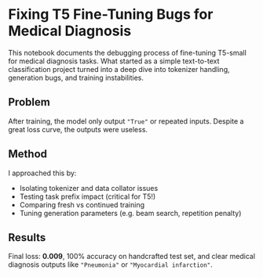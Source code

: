 # Fixing T5 Fine-Tuning Bugs for Medical Diagnosis

This notebook documents the debugging process of fine-tuning T5-small for medical diagnosis tasks. What started as a simple text-to-text classification project turned into a deep dive into tokenizer handling, generation bugs, and training instabilities.

## Problem
After training, the model only output `"True"` or repeated inputs. Despite a great loss curve, the outputs were useless.

## Method
I approached this by:
- Isolating tokenizer and data collator issues
- Testing task prefix impact (critical for T5!)
- Comparing fresh vs continued training
- Tuning generation parameters (e.g. beam search, repetition penalty)

## Results
Final loss: **0.009**, 100% accuracy on handcrafted test set, and clear medical diagnosis outputs like `"Pneumonia"` or `"Myocardial infarction"`.
